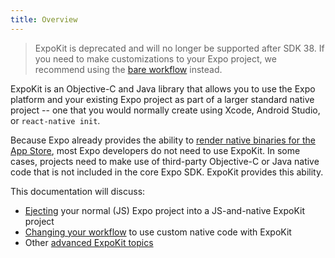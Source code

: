 ```yaml
---
title: Overview
---
```


> ExpoKit is deprecated and will no longer be supported after SDK 38. If you need to make customizations to your Expo project, we recommend using the [bare workflow](../../bare/customizing/) instead.

ExpoKit is an Objective-C and Java library that allows you to use the Expo platform and your existing Expo project as part of a larger standard native project -- one that you would normally create using Xcode, Android Studio, or `react-native init`.

Because Expo already provides the ability to [render native binaries for the App Store](../../distribution/building-standalone-apps/), most Expo developers do not need to use ExpoKit. In some cases, projects need to make use of third-party Objective-C or Java native code that is not included in the core Expo SDK. ExpoKit provides this ability.

This documentation will discuss:

- [Ejecting](../eject/) your normal (JS) Expo project into a JS-and-native ExpoKit project
- [Changing your workflow](../expokit/) to use custom native code with ExpoKit
- Other [advanced ExpoKit topics](../advanced-expokit-topics/)
